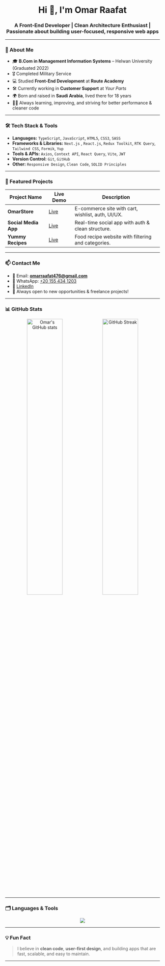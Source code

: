 <h1 align="center">Hi 👋, I'm Omar Raafat</h1>
<h3 align="center">A Front-End Developer | Clean Architecture Enthusiast | Passionate about building user-focused, responsive web apps</h3>

---

### 🔎 About Me

- 🎓 **B.Com in Management Information Systems** – Helwan University (Graduated 2022)  
- 🎖️ Completed Military Service  
- 💻 Studied **Front-End Development** at **Route Academy**  
- 🛠️ Currently working in **Customer Support** at *Your Parts*  
- 🌍 Born and raised in **Saudi Arabia**, lived there for 18 years  
- 👨‍💻 Always learning, improving, and striving for better performance & cleaner code

---

### 🛠️ Tech Stack & Tools

- **Languages:** `TypeScript`, `JavaScript`, `HTML5`, `CSS3`, `SASS`
- **Frameworks & Libraries:** `Next.js` , `React.js`, `Redux Toolkit`, `RTK Query`, `Tailwind CSS`, `Formik`, `Yup`
- **Tools & APIs:** `Axios`, `Context API`, `React Query`, `Vite`, `JWT`
- **Version Control:** `Git`, `GitHub`
- **Other:** `Responsive Design`, `Clean Code`, `SOLID Principles`

---

### 📌 Featured Projects

| Project Name           | Live Demo                                           | Description                                        |
|------------------------|-----------------------------------------------------|----------------------------------------------------|
| **OmarStore**          | [Live](https://e-commrce-react.vercel.app/home)     | E-commerce site with cart, wishlist, auth, UI/UX. |
| **Social Media App**   | [Live](https://social-app-zeta-flame.vercel.app/)   | Real-time social app with auth & clean structure.  |
| **Yummy Recipes**      | [Live](https://omarraafat2.github.io/Yummy/)        | Food recipe website with filtering and categories. |

---

### 📫 Contact Me

- 📧 Email: **omarraafat476@gmail.com**
- 📱 WhatsApp: [+20 155 434 1203](https://wa.me/201554341203)
- 💼 [LinkedIn](https://www.linkedin.com/in/omar-raafat-372125305/)
- 🧠 Always open to new opportunities & freelance projects!

---

### 📊 GitHub Stats

<p align="center">
  <img src="https://github-readme-stats.vercel.app/api?username=OmarRaafat2&show_icons=true&theme=dracula" alt="Omar's GitHub stats" width="48%"/>
  <img src="https://github-readme-streak-stats.herokuapp.com/?user=OmarRaafat2&theme=dracula" alt="GitHub Streak" width="48%"/>
</p>

---

### 🗂️ Languages & Tools
<p align="center">
  <img src="https://skillicons.dev/icons?i=react,ts,js,html,css,sass,tailwind,redux,vite,git,github,vscode" />
</p>

---

### 💡 Fun Fact

> I believe in **clean code**, **user-first design**, and building apps that are fast, scalable, and easy to maintain.

---

